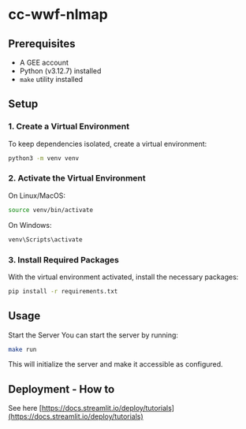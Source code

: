 # cc-wwf-nlmap

## Prerequisites

- A GEE account
- Python (v3.12.7) installed
- `make` utility installed

## Setup

### 1. Create a Virtual Environment

To keep dependencies isolated, create a virtual environment:

```bash
python3 -m venv venv
```

### 2. Activate the Virtual Environment

On Linux/MacOS:

```bash
source venv/bin/activate
```

On Windows:

```bash
venv\Scripts\activate
```

### 3. Install Required Packages

With the virtual environment activated, install the necessary packages:

```bash
pip install -r requirements.txt
```

## Usage

Start the Server
You can start the server by running:

```bash
make run
```

This will initialize the server and make it accessible as configured.

## Deployment - How to

See here [https://docs.streamlit.io/deploy/tutorials](https://docs.streamlit.io/deploy/tutorials)
